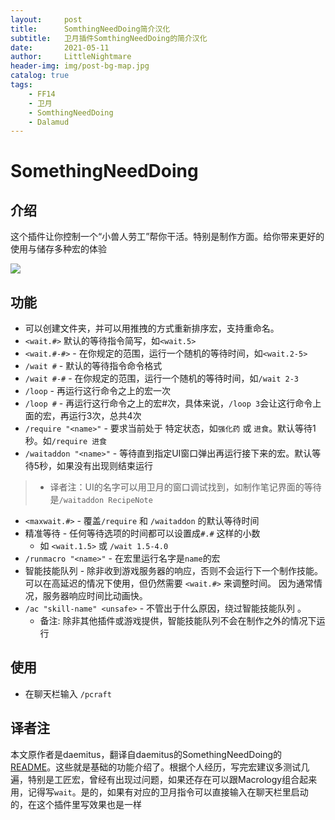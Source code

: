```yaml
---
layout:     post
title:      SomthingNeedDoing简介汉化
subtitle:   卫月插件SomthingNeedDoing的简介汉化
date:       2021-05-11
author:     LittleNightmare
header-img: img/post-bg-map.jpg
catalog: true
tags:
    - FF14
    - 卫月
    - SomthingNeedDoing
    - Dalamud
---
```

# SomethingNeedDoing

## 介绍

这个插件让你控制一个“小兽人劳工”帮你干活。特别是制作方面。给你带来更好的使用与储存多种宏的体验

![](https://github.com/daemitus/SomethingNeedDoing/raw/master/res/game.png)

## 功能
- 可以创建文件夹，并可以用推拽的方式重新排序宏，支持重命名。
- `<wait.#>` 默认的等待指令简写，如`<wait.5>`
- `<wait.#-#>` - 在你规定的范围，运行一个随机的等待时间，如`<wait.2-5>`
- `/wait #` - 默认的等待指令命令格式
- `/wait #-#` - 在你规定的范围，运行一个随机的等待时间，如`/wait 2-3`
- `/loop` - 再运行这行命令之上的宏一次
- `/loop #` - 再运行这行命令之上的宏#次，具体来说，`/loop 3`会让这行命令上面的宏，再运行3次，总共4次
- `/require "<name>"` - 要求当前处于 特定状态，如`强化药` 或 `进食`。默认等待1秒。如`/require 进食`
- `/waitaddon "<name>"` - 等待直到指定UI窗口弹出再运行接下来的宏。默认等待5秒，如果没有出现则结束运行
> - 译者注：UI的名字可以用卫月的窗口调试找到，如制作笔记界面的等待是`/waitaddon RecipeNote`
- `<maxwait.#>` - 覆盖`/require` 和 `/waitaddon` 的默认等待时间
- 精准等待 - 任何等待选项的时间都可以设置成`#.#` 这样的小数
  - 如 `<wait.1.5>` 或 `/wait 1.5-4.0`
- `/runmacro "<name>"` - 在宏里运行名字是`name`的宏
- 智能技能队列 - 除非收到游戏服务器的响应，否则不会运行下一个制作技能。可以在高延迟的情况下使用，但仍然需要 `<wait.#>` 来调整时间。 因为通常情况，服务器响应时间比动画快。
- `/ac "skill-name" <unsafe>` - 不管出于什么原因，绕过智能技能队列 。
  - 备注: 除非其他插件或游戏提供，智能技能队列不会在制作之外的情况下运行

## 使用
* 在聊天栏输入 `/pcraft` 

## 译者注
本文原作者是daemitus，翻译自daemitus的SomethingNeedDoing的[README](https://github.com/daemitus/SomethingNeedDoing/blob/master/README.md )。这些就是基础的功能介绍了。根据个人经历，写完宏建议多测试几遍，特别是工匠宏，曾经有出现过问题，如果还存在可以跟Macrology组合起来用，记得写`wait`。是的，如果有对应的卫月指令可以直接输入在聊天栏里启动的，在这个插件里写效果也是一样